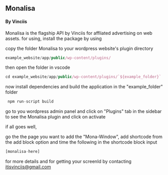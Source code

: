 ## Monalisa 
#### By Vinciis
Monalisa is the flagship API by Vinciis for affliated advertising on web assets.
for using, install the package by using 

copy the folder Monalisa to your wordpress website's plugin directory
```JavaScript
example_website/app/public/wp-content/plugins/
```
then open the folder in vscode

```JavaScript
cd example_website/app/public/wp-content/plugins/`${example_folder}`
```

now install dependencies and build the application in the "example_folder" folder

```JavaScript
 npm run-script build
```

go to you wordpress admin panel and click on "Plugins" tab in the sidebar to see the Monalisa plugin and click on activate 

if all goes well,

go the the page you want to add the "Mona-Window", add shortcode from the add block option
and time the following in the shortcode block input
```JavaScript
[monalisa-here]
```

for more details and for getting your screenId by contacting itisvinciis@gmail.com
